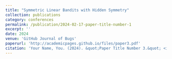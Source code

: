 ```yaml
---
title: "Symmetric Linear Bandits with Hidden Symmetry"
collection: publications
category: conferences
permalink: /publication/2024-02-17-paper-title-number-1
excerpt: ''
date: 2024
venue: 'GitHub Journal of Bugs'
paperurl: 'http://academicpages.github.io/files/paper3.pdf'
citation: 'Your Name, You. (2024). &quot;Paper Title Number 3.&quot; <i>GitHub Journal of Bugs</i>. 1(3).'
---
```


